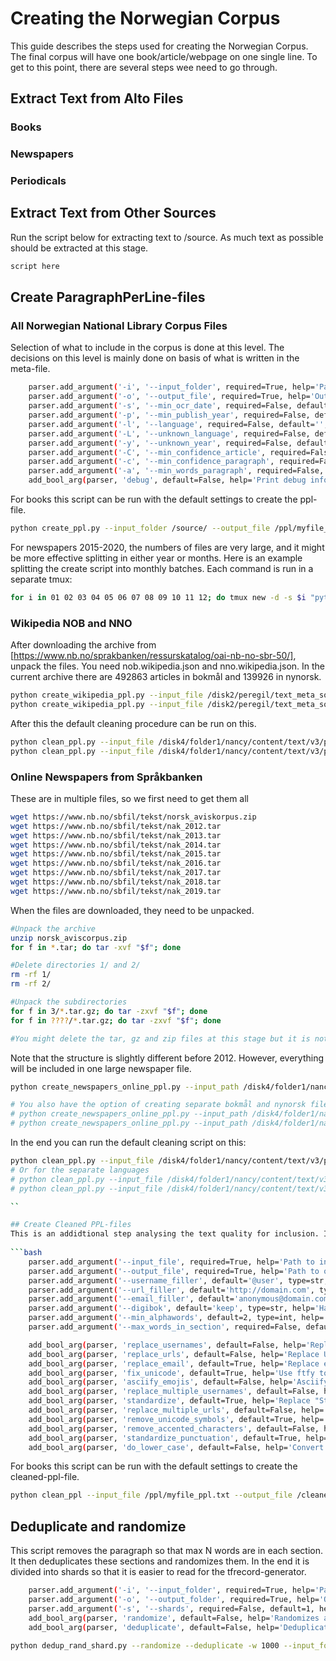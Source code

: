 # Creating the Norwegian Corpus
This guide describes the steps used for creating the Norwegian Corpus. The final corpus will have one book/article/webpage on one single line. To get to this point, there are several steps wee need to go through.


## Extract Text from Alto Files

### Books
### Newspapers
### Periodicals


## Extract Text from Other Sources
Run the script below for extracting text to /source. As much text as possible should be extracted at this stage.
```bash
script here
```

## Create ParagraphPerLine-files
### All Norwegian National Library Corpus Files
Selection of what to include in the corpus is done at this level. The decisions on this level is mainly done on basis of what is written in the meta-file. 
```bash
    parser.add_argument('-i', '--input_folder', required=True, help='Path to input folder. All files ending with *.txt will be parsed.')
    parser.add_argument('-o', '--output_file', required=True, help='Output file. Will overwrite it exists')
    parser.add_argument('-s', '--min_ocr_date', required=False, default='01-01-2009', help='Will drop all articles that was ocr-ed prior to this date')
    parser.add_argument('-p', '--min_publish_year', required=False, default='1814', help='Will drop all articles published prior to this year')
    parser.add_argument('-l', '--language', required=False, default='', help='If set, only articles in this language will be included')
    parser.add_argument('-L', '--unknown_language', required=False, default='', help='Any unknown language is set to this value')
    parser.add_argument('-y', '--unknown_year', required=False, default='1900', help='Any unknown year is set to this value')
    parser.add_argument('-C', '--min_confidence_article', required=False, default='0.9', help='Will drop all articles with lower average word confidence')
    parser.add_argument('-c', '--min_confidence_paragraph', required=False, default='0.8', help='Will drop all paragraphs with lower average word confidence')
    parser.add_argument('-a', '--min_words_paragraph', required=False, default='5.0', help='Minimum average number of words per paragraph in the entire article/book')
    add_bool_arg(parser, 'debug', default=False, help='Print debug info about paragraphs.')
```
For books this script can be run with the default settings to create the ppl-file.
```bash
python create_ppl.py --input_folder /source/ --output_file /ppl/myfile_ppl.txt
```

For newspapers 2015-2020, the numbers of files are very large, and it might be more effective splitting in either year or months. Here is an example splitting the create script into monthly batches. Each command is run in a separate tmux:
```bash
for i in 01 02 03 04 05 06 07 08 09 10 11 12; do tmux new -d -s $i "python create_ppl.py --input_folder /home/peregil/data/text/2015/'$i'/ --output_file /home/peregil/data/output/newspapers_nonpdf_2015_'$i'_ppl.txt"; done;
```

### Wikipedia NOB and NNO
After downloading the archive from [https://www.nb.no/sprakbanken/ressurskatalog/oai-nb-no-sbr-50/], unpack the files. You need nob.wikipedia.json and nno.wikipedia.json. In the current archive there are 492863 articles in bokmål and 139926 in nynorsk.
```bash
python create_wikipedia_ppl.py --input_file /disk2/peregil/text_meta_source_1/wikipedia_nob/nob.wikipedia.json --output_file /disk2/peregil/ppl_2/wikipedia_nob/wikipedia_nob.txt
python create_wikipedia_ppl.py --input_file /disk2/peregil/text_meta_source_1/wikipedia_nno/nno.wikipedia.json --output_file /disk2/peregil/ppl_2/wikipedia_nno/wikipedia_nno.txt
```

After this the default cleaning procedure can be run on this.
```bash
python clean_ppl.py --input_file /disk4/folder1/nancy/content/text/v3/peregil/ppl_2/wikipedia_nob/wikipedia_nob.txt --output_file /disk4/folder1/nancy/content/text/v3/peregil/cleaned_ppl_3/wikipedia_nob/cleaned_wikipedia_nob.txt
python clean_ppl.py --input_file /disk4/folder1/nancy/content/text/v3/ppl_2/wikipedia_nob/wikipedia_nno.txt --output_file /disk4/folder1/nancy/content/text/v3/cleaned_ppl_3/wikipedia_nno/cleaned_wikipedia_nob.txt
```
### Online Newspapers from Språkbanken
These are in multiple files, so we first need to get them all
```bash
wget https://www.nb.no/sbfil/tekst/norsk_aviskorpus.zip
wget https://www.nb.no/sbfil/tekst/nak_2012.tar
wget https://www.nb.no/sbfil/tekst/nak_2013.tar
wget https://www.nb.no/sbfil/tekst/nak_2014.tar
wget https://www.nb.no/sbfil/tekst/nak_2015.tar
wget https://www.nb.no/sbfil/tekst/nak_2016.tar
wget https://www.nb.no/sbfil/tekst/nak_2017.tar
wget https://www.nb.no/sbfil/tekst/nak_2018.tar
wget https://www.nb.no/sbfil/tekst/nak_2019.tar

```

When the files are downloaded, they need to be unpacked.
```bash
#Unpack the archive
unzip norsk_aviscorpus.zip
for f in *.tar; do tar -xvf "$f"; done

#Delete directories 1/ and 2/
rm -rf 1/
rm -rf 2/

#Unpack the subdirectories
for f in 3/*.tar.gz; do tar -zxvf "$f"; done
for f in ????/*.tar.gz; do tar -zxvf "$f"; done

#You might delete the tar, gz and zip files at this stage but it is not necessary.
```
Note that the structure is slightly different before 2012. However, everything will be included in one large newspaper file.

```bash
python create_newspapers_online_ppl.py --input_path /disk4/folder1/nancy/content/text/v3/text_meta_source_1/newspapers_online/ --output_file /disk4/folder1/nancy/content/text/v3/ppl_2/newspapers_online/newspapers_online_ppl.txt

# You also have the option of creating separate bokmål and nynorsk files here, using these commands:
# python create_newspapers_online_ppl.py --input_path /disk4/folder1/nancy/content/text/v3/text_meta_source_1/newspapers_online/ --output_file /disk4/folder1/nancy/content/text/v3/ppl_2/newspapers_online/newspapers_online_nob_ppl.txt --language nob
# python create_newspapers_online_ppl.py --input_path /disk4/folder1/nancy/content/text/v3/text_meta_source_1/newspapers_online/ --output_file /disk4/folder1/nancy/content/text/v3/ppl_2/newspapers_online/newspapers_online_nno_ppl.txt --language nno
```
In the end you can run the default cleaning script on this:
```bash
python clean_ppl.py --input_file /disk4/folder1/nancy/content/text/v3/ppl_2/newspaper_online/newspapers_online_ppl.txt --output_file /disk4/folder1/nancy/content/text/v3/cleaned_ppl_3/newspapers_online/cleaned_newspapers_online.txt
# Or for the separate languages
# python clean_ppl.py --input_file /disk4/folder1/nancy/content/text/v3/ppl_2/newspapers_online/newspapers_online_nob_ppl.txt --output_file /disk4/folder1/nancy/content/text/v3/cleaned_ppl_3/newspapers_online/cleaned_newspapers_online_nob.txt
# python clean_ppl.py --input_file /disk4/folder1/nancy/content/text/v3/ppl_2/newspapers_online/newspapers_online_ppl_nno.txt --output_file /disk4/folder1/nancy/content/text/v3/cleaned_ppl_3/newspapers_online/cleaned_newspapers_online_nno.txt

``

## Create Cleaned PPL-files
This is an addidtional step analysing the text quality for inclusion. It also does some general standardisation, like converting to utf-8. The script has the following options.
 
```bash
    parser.add_argument('--input_file', required=True, help='Path to input file.')
    parser.add_argument('--output_file', required=True, help='Path to output file.')
    parser.add_argument('--username_filler', default='@user', type=str, help='Username filler (ignored when replace_username option is false)')
    parser.add_argument('--url_filler', default='http://domain.com', type=str, help='URL filler (ignored when replace_urls option is false)')
    parser.add_argument('--email_filler', default='anonymous@domain.com', type=str, help='Email filler (ignored when replace_email option is false)')
    parser.add_argument('--digibok', default='keep', type=str, help='Handling of digibok_ids. "keep", "remove" or "auto". Last option relies on other settings in script')
    parser.add_argument('--min_alphawords', default=2, type=int, help='The minimum number of letter-only- words with a length of at least 2. Keeps empty lines.')
    parser.add_argument('--max_words_in_section', required=False, default=1000, help='After reaching this maximum number of words, the next paragraph will be split into a new section.')

    add_bool_arg(parser, 'replace_usernames', default=False, help='Replace usernames with filler. Mainly for tweets')
    add_bool_arg(parser, 'replace_urls', default=False, help='Replace URLs with filler')
    add_bool_arg(parser, 'replace_email', default=True, help='Replace emails with filler')
    add_bool_arg(parser, 'fix_unicode', default=True, help='Use ftfy to fix and standardise unicode. Converts it all to valid utf-8')
    add_bool_arg(parser, 'asciify_emojis', default=False, help='Asciifyi emojis. On by default but mainly useful for social media')
    add_bool_arg(parser, 'replace_multiple_usernames', default=False, help='Replace "@user @user" with "2 <username_filler>. Mainly for use on tweets"')
    add_bool_arg(parser, 'standardize', default=True, help='Replace "Standardize text. Remove all control characters.')
    add_bool_arg(parser, 'replace_multiple_urls', default=False, help='Replace "http://... http://.." with "2 <url_filler>". Mainly for use on tweets')
    add_bool_arg(parser, 'remove_unicode_symbols', default=True, help='After preprocessing remove characters which belong to unicode category "So"')
    add_bool_arg(parser, 'remove_accented_characters', default=False, help='Remove accents/asciify everything. Probably not recommended.')
    add_bool_arg(parser, 'standardize_punctuation', default=True, help='Standardize (asciifyi) special punctuation')
    add_bool_arg(parser, 'do_lower_case', default=False, help='Convert text to lower case')
```
For books this script can be run with the default settings to create the cleaned-ppl-file.
```bash
python clean_ppl --input_file /ppl/myfile_ppl.txt --output_file /cleaned_ppl/myfile_cleaned_ppl.txt
```

## Deduplicate and randomize
This script removes the paragraph so that max N words are in each section. It then deduplicates these sections and randomizes them. In the end it is divided into shards so that it is easier to read for the tfrecord-generator.
```bash
    parser.add_argument('-i', '--input_folder', required=True, help='Path to input folder. All files ending with *.txt will be parsed.')
    parser.add_argument('-o', '--output_folder', required=True, help='Output folder. Will be created if it does not exist')
    parser.add_argument('-s', '--shards', required=False, default=1, help='Number of shards')
    add_bool_arg(parser, 'randomize', default=False, help='Randomizes all articles before segmentation.')
    add_bool_arg(parser, 'deduplicate', default=False, help='Deduplicates all articles before sentence segmenation.')
 ```
 ```bash
python dedup_rand_shard.py --randomize --deduplicate -w 1000 --input_folder /ppl/cleaned_folder/ --output_folder /cleaned_ppl/dedup/ 
```
